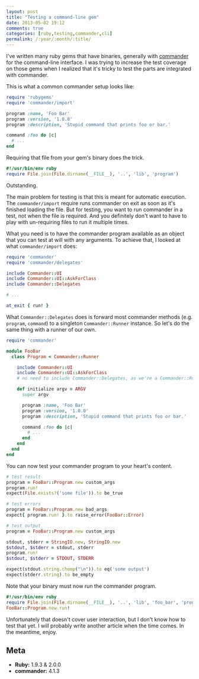 ```yaml
---
layout: post
title: "Testing a command-line gem"
date: 2013-05-02 19:12
comments: true
categories: [ruby,testing,commander,cli]
permalink: /:year/:month/:title/
---
```


I've written many ruby gems that have binaries, generally with
[commander](git://github.com/visionmedia/commander.git) for the command-line
interface. I was trying to increase the test coverage on those gems when I
realized that it's tricky to test the parts are integrated with commander.

This is what a common commander setup looks like:

```rb
require 'rubygems'
require 'commander/import'

program :name, 'Foo Bar'
program :version, '1.0.0'
program :description, 'Stupid command that prints foo or bar.'

command :foo do |c|
  # ...
end
```

Requiring that file from your gem's binary does the trick.

```rb
#!/usr/bin/env ruby
require File.join(File.dirname(__FILE__), '..', 'lib', 'program')
```

Outstanding.

The main problem for testing is that this is meant for automatic execution. The
`commander/import` require runs commander on exit as soon as it's finished
loading the file. But for testing, you want to run commander in a test, not when
the file is required. And you definitely don't want to have to play with
un-requiring files to run it multiple times.

<!-- more -->

What you need is to have the commander program available as an object that you
can test at will with any arguments. To achieve that, I looked at what
`commander/import` does:

```rb
require 'commander'
require 'commander/delegates'

include Commander::UI
include Commander::UI::AskForClass
include Commander::Delegates

# ...

at_exit { run! }
```

What `Commander::Delegates` does is forward most commander methods (e.g.
`program`, `command`) to a singleton `Commander::Runner` instance. So let's do
the same thing with a runner of our own.

```rb
require 'commander'

module FooBar
  class Program < Commander::Runner

    include Commander::UI
    include Commander::UI::AskForClass
    # no need to include Commander::Delegates, as we're a Commander::Runner already

    def initialize argv = ARGV
      super argv

      program :name, 'Foo Bar'
      program :version, '1.0.0'
      program :description, 'Stupid command that prints foo or bar.'

      command :foo do |c|
        # ...
      end
    end
  end
end
```

You can now test your commander program to your heart's content.

```rb
# test result
program = FooBar::Program.new custom_args
program.run!
expect(File.exists?('some file')).to be_true

# test errors
program = FooBar::Program.new bad_args
expect{ program.run! }.to raise_error(FooBar::Error)

# test output
program = FooBar::Program.new custom_args

stdout, stderr = StringIO.new, StringIO.new
$stdout, $stderr = stdout, stderr
program.run!
$stdout, $stderr = STDOUT, STDERR

expect(stdout.string.chomp("\n")).to eq('some output')
expect(stderr.string).to be_empty
```

Note that your binary must now run the commander program.

```rb
#!/usr/bin/env ruby
require File.join(File.dirname(__FILE__), '..', 'lib', 'foo_bar', 'program')
FooBar::Program.new.run!
```

Unfortunately that doesn't cover user interaction, but I don't know how to test
that yet. I will probably write another article when the time comes. In the
meantime, enjoy.

## Meta

* **Ruby:** 1.9.3 & 2.0.0
* **commander:** 4.1.3
